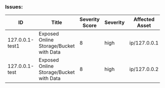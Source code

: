 ### Issues:
|ID|Title|Severity Score|Severity|Affected Asset|Issue Type|Issue Status|Organizations|Investigation Status|First Detected|Last Detected|Locations|
|---|---|---|---|---|---|---|---|---|---|---|---|
| 127.0.0.1-test1 | Exposed Online Storage/Bucket with Data | 8 | high | ip/127.0.0.1 | Exposed Data | normal | Acme Interior Design | uninvestigated | 25 Jul 2021, 04:57 PM | 24 Mar 2022, 04:26 AM | India |
| 127.0.0.1-test | Exposed Online Storage/Bucket with Data | 8 | high | ip/127.0.0.2 | Exposed Data | normal | Acme Interior Design | uninvestigated | 25 Jul 2021, 04:57 PM | 24 Mar 2022, 04:26 AM | India |
